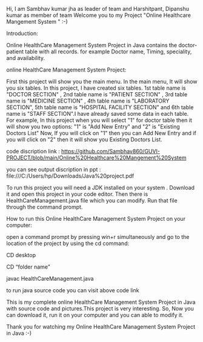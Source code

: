 Hi, I am Sambhav kumar jha as leader of team and Harshitpant, Dipanshu kumar as member of team  Welcome you to my Project "Online Healthcare Mangement System " :-)

Introduction:

  Online HealthCare Management System Project in Java contains the doctor-patient table with all records. for example Doctor name, Timing, speciality, and availability.

online HealthCare Management System Project:

First this project will show you the main menu. In the main menu, It will show you six tables. In this project, I have created six tables. 1st table name is "DOCTOR SECTION" , 2nd table name is "PATIENT SECTION" , 3rd table name is "MEDICINE SECTION" , 4th table name is "LABORATORY SECTION", 5th table name is "HOSPITAL FACILITY SECTION" and 6th table name is "STAFF SECTION".I have already saved some data in each table. For example, In this project when you will select "1" for doctor table then it will show you two options: "1" is "Add New Entry" and "2" is "Existing Doctors List" Now, If you will click on "1" then you can Add New Entry and if you will click on "2" then it will show you Existing Doctors List.

code  discription link :
https://github.com/Sambhav860/GUVI-PROJECT/blob/main/Online%20Healthcare%20Mangement%20System

you can see output discription in ppt  :
file:///C:/Users/hp/Downloads/Java%20project.pdf

To run this project you will need a JDK installed on your system . Download it and open this project in your code editor. Then there is HealthCareManagement.java file which you can modify. Run that file through the command prompt.

How to run this Online HealthCare Management System Project on your computer:

open a command prompt by pressing win+r simultaneously and go to the location of the project by using the cd command:

CD desktop

CD “folder name”

javac HealthCareManagement.java

to run java source code you can visit above code link

This is my complete online HealthCare Management System Project in Java with source code and pictures.This project is very interesting. So, Now you can download it, run it on your computer and you can able to modify it.

Thank you for watching my Online HealthCare Management System Project in Java :-)
